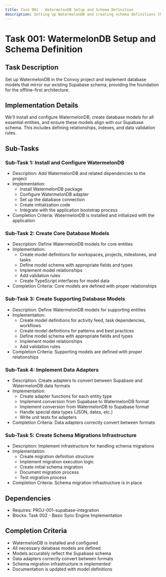 ```yaml
---
title: Task 001 - WatermelonDB Setup and Schema Definition
description: Setting up WatermelonDB and creating schema definitions that mirror our Supabase schema
---
```


# Task 001: WatermelonDB Setup and Schema Definition

## Task Description
Set up WatermelonDB in the Convoy project and implement database models that mirror our existing Supabase schema, providing the foundation for the offline-first architecture.

## Implementation Details
We'll install and configure WatermelonDB, create database models for all essential entities, and ensure these models align with our Supabase schema. This includes defining relationships, indexes, and data validation rules.

## Sub-Tasks

### Sub-Task 1: Install and Configure WatermelonDB
- Description: Add WatermelonDB and related dependencies to the project
- Implementation:
  - Install WatermelonDB package
  - Configure WatermelonDB adapter
  - Set up the database connection
  - Create initialization code
  - Integrate with the application bootstrap process
- Completion Criteria: WatermelonDB is installed and initialized with the application

### Sub-Task 2: Create Core Database Models
- Description: Define WatermelonDB models for core entities
- Implementation:
  - Create model definitions for workspaces, projects, milestones, and tasks
  - Define model schema with appropriate fields and types
  - Implement model relationships
  - Add validation rules
  - Create TypeScript interfaces for model data
- Completion Criteria: Core models are defined with proper relationships

### Sub-Task 3: Create Supporting Database Models
- Description: Define WatermelonDB models for supporting entities
- Implementation:
  - Create model definitions for activity feed, task dependencies, workflows
  - Create model definitions for patterns and best practices
  - Define model schema with appropriate fields and types
  - Implement model relationships
  - Add validation rules
- Completion Criteria: Supporting models are defined with proper relationships

### Sub-Task 4: Implement Data Adapters
- Description: Create adapters to convert between Supabase and WatermelonDB data formats
- Implementation:
  - Create adapter functions for each entity type
  - Implement conversion from Supabase to WatermelonDB format
  - Implement conversion from WatermelonDB to Supabase format
  - Handle special data types (JSON, dates, etc.)
  - Write unit tests for adapters
- Completion Criteria: Data adapters correctly convert between formats

### Sub-Task 5: Create Schema Migrations Infrastructure
- Description: Implement infrastructure for handling schema migrations
- Implementation:
  - Create migration definition structure
  - Implement migration execution logic
  - Create initial schema migration
  - Document migration process
  - Test migration process
- Completion Criteria: Schema migration infrastructure is in place

## Dependencies
- Requires: PROJ-001-supabase-integration
- Blocks: Task 002 - Basic Sync Engine Implementation

## Completion Criteria
- WatermelonDB is installed and configured
- All necessary database models are defined
- Models accurately reflect the Supabase schema
- Data adapters correctly convert between formats
- Schema migration infrastructure is implemented
- Documentation is updated with model definitions
